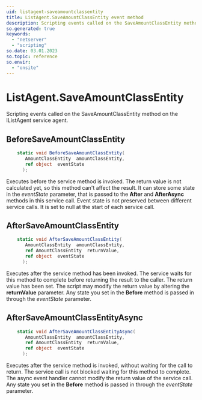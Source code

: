 ```yaml
---
uid: listagent-saveamountclassentity
title: ListAgent.SaveAmountClassEntity event method
description: Scripting events called on the SaveAmountClassEntity method on the ListAgent service agent.
so.generated: true
keywords:
  - "netserver"
  - "scripting"
so.date: 03.01.2023
so.topic: reference
so.envir:
  - "onsite"
---
```

# ListAgent.SaveAmountClassEntity

Scripting events called on the <see cref='M:SuperOffice.CRM.Services.IListAgent.SaveAmountClassEntity'>SaveAmountClassEntity</see> method on the <see cref='IListAgent'>IListAgent</see>  service agent.

## BeforeSaveAmountClassEntity
```cs
    static void BeforeSaveAmountClassEntity(
       AmountClassEntity  amountClassEntity,
       ref object  eventState
      );
```
Executes before the service method is invoked.
The return value is not calculated yet, so this method can't affect the result.
It can store some state in the *eventState* parameter, that is passed to the **After** and **AfterAsync** methods in this service call.
Event state is not preserved between different service calls. It is set to null at the start of each service call.
## AfterSaveAmountClassEntity
```cs
    static void AfterSaveAmountClassEntity(
       AmountClassEntity  amountClassEntity,
       ref AmountClassEntity  returnValue,
       ref object  eventState
      );
```
Executes after the service method has been invoked. The service waits for this method to complete before returning the result to the caller.
The return value has been set. The script may modify the return value by altering the **returnValue** parameter.
Any state you set in the **Before** method is passed in through the *eventState* parameter.
## AfterSaveAmountClassEntityAsync
```cs
    static void AfterSaveAmountClassEntityAsync(
       AmountClassEntity  amountClassEntity,
       ref AmountClassEntity  returnValue,
       ref object  eventState
      );
```
Executes after the service method is invoked, without waiting for the call to return.
The service call is not blocked waiting for this method to complete.
The async event handler cannot modify the return value of the service call.
Any state you set in the **Before** method is passed in through the *eventState* parameter.

